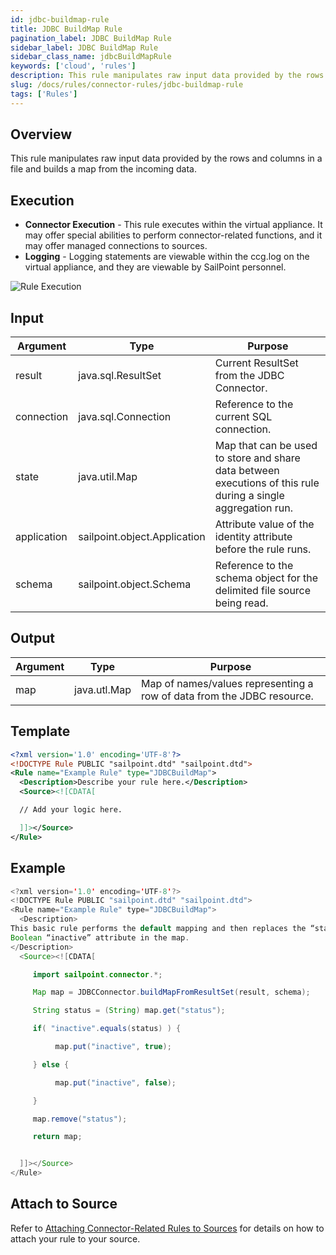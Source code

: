 ```yaml
---
id: jdbc-buildmap-rule
title: JDBC BuildMap Rule
pagination_label: JDBC BuildMap Rule
sidebar_label: JDBC BuildMap Rule
sidebar_class_name: jdbcBuildMapRule
keywords: ['cloud', 'rules']
description: This rule manipulates raw input data provided by the rows and columns in a file and builds a map from the incoming data.
slug: /docs/rules/connector-rules/jdbc-buildmap-rule
tags: ['Rules']
---
```


## Overview

This rule manipulates raw input data provided by the rows and columns in a file and builds a map from the incoming data.

## Execution

- **Connector Execution** - This rule executes within the virtual appliance. It may offer special abilities to perform connector-related functions, and it may offer managed connections to sources.
- **Logging** - Logging statements are viewable within the ccg.log on the virtual appliance, and they are viewable by SailPoint personnel.

![Rule Execution](../img/connector_execution.png)

## Input

| Argument | Type | Purpose |
| --- | --- | --- |
| result | java.sql.ResultSet | Current ResultSet from the JDBC Connector. |
| connection | java.sql.Connection | Reference to the current SQL connection. |
| state | java.util.Map | Map that can be used to store and share data between executions of this rule during a single aggregation run. |
| application | sailpoint.object.Application | Attribute value of the identity attribute before the rule runs. |
| schema | sailpoint.object.Schema | Reference to the schema object for the delimited file source being read. |

## Output

| Argument | Type | Purpose |
| --- | --- | --- |
| map | java.utl.Map | Map of names/values representing a row of data from the JDBC resource. |

## Template

```xml
<?xml version='1.0' encoding='UTF-8'?>
<!DOCTYPE Rule PUBLIC "sailpoint.dtd" "sailpoint.dtd">
<Rule name="Example Rule" type="JDBCBuildMap">
  <Description>Describe your rule here.</Description>
  <Source><![CDATA[

  // Add your logic here.

  ]]></Source>
</Rule>
```

## Example

```java
<?xml version='1.0' encoding='UTF-8'?>
<!DOCTYPE Rule PUBLIC "sailpoint.dtd" "sailpoint.dtd">
<Rule name="Example Rule" type="JDBCBuildMap">
  <Description>
This basic rule performs the default mapping and then replaces the “status” value read from the database with a
Boolean “inactive” attribute in the map.
</Description>
  <Source><![CDATA[

     import sailpoint.connector.*;

     Map map = JDBCConnector.buildMapFromResultSet(result, schema);

     String status = (String) map.get("status");

     if( "inactive".equals(status) ) {

          map.put("inactive", true);

     } else {

          map.put("inactive", false);

     }

     map.remove("status");

     return map;


  ]]></Source>
</Rule>
```

## Attach to Source

Refer to [Attaching Connector-Related Rules to Sources](./index.md#jdbcbuildmap-rule) for details on how to attach your rule to your source.
